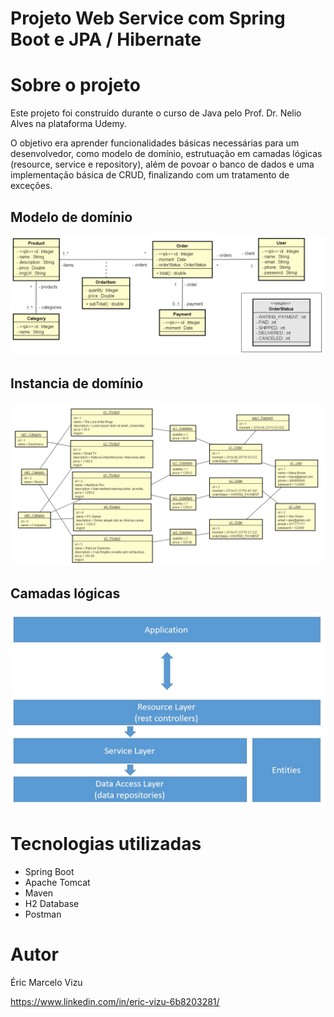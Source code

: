 # Projeto Web Service com Spring Boot e JPA / Hibernate

# Sobre o projeto

Este projeto foi construído durante o curso de Java pelo Prof. Dr. Nelio Alves na plataforma Udemy.

O objetivo era aprender funcionalidades básicas necessárias para um desenvolvedor, como modelo de domínio, estrutuação em camadas lógicas (resource, service e repository), além de povoar o banco de dados e uma implementação básica de CRUD, finalizando com um tratamento de exceções.

## Modelo de domínio
![Modelo de domínio](https://github.com/ericvizu/assets/blob/main/workshop-springboot3-jpa/assets/modelo_dominio.png?raw=true)

## Instancia de domínio
![Instância de domínio](https://github.com/ericvizu/assets/blob/main/workshop-springboot3-jpa/assets/instancia_dominio.png?raw=true)

## Camadas lógicas
![Camadas lógicas](https://github.com/ericvizu/assets/blob/main/workshop-springboot3-jpa/assets/camadas_logicas.png?raw=true)

# Tecnologias utilizadas
- Spring Boot
- Apache Tomcat
- Maven
- H2 Database
- Postman

# Autor

Éric Marcelo Vizu

https://www.linkedin.com/in/eric-vizu-6b8203281/
